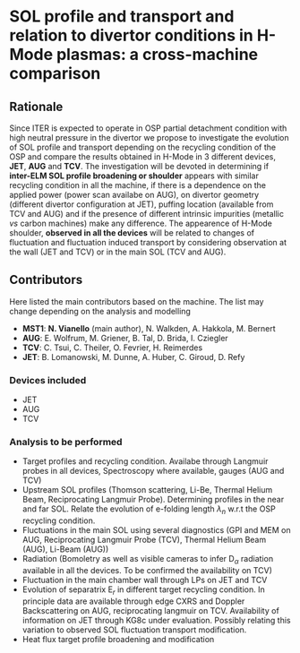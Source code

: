 # SOL profile and transport and relation to divertor conditions in H-Mode plasmas: a cross-machine comparison

## Rationale
Since ITER is expected to operate in OSP partial detachment condition with high neutral pressure in the divertor we propose to investigate the evolution of SOL profile and transport depending on the recycling condition of the OSP and compare the results obtained in H-Mode in 3 different devices, **JET**, **AUG** and **TCV**. The investigation will be devoted in determining if **inter-ELM SOL profile broadening or shoulder** appears with similar recycling condition in all the machine, if there is a dependence on the applied power (power scan availabe on AUG), on divertor geometry (different divertor configuration at JET), puffing location (available from TCV and AUG) and if the presence of different intrinsic impurities (metallic _vs_ carbon machines) make any difference. The appearence of H-Mode shoulder, **observed in all the devices** will be related to changes of fluctuation and fluctuation induced transport by considering observation at the wall (JET and TCV) or in the main SOL (TCV and AUG).

## Contributors
Here listed the main contributors based on the machine. The list may change depending on the analysis and modelling

* **MST1**: **N. Vianello** (main author), N. Walkden, A. Hakkola, M. Bernert
* **AUG**: E. Wolfrum, M. Griener, B. Tal, D. Brida, I. Cziegler
* **TCV**: C. Tsui, C. Theiler, O. Fevrier, H. Reimerdes
* **JET**: B. Lomanowski, M. Dunne, A. Huber, C. Giroud, D. Refy

### Devices included
  * JET
  * AUG
  * TCV

### Analysis to be performed
  * Target profiles and recycling condition. Availabe through Langmuir probes in all devices, Spectroscopy where available, gauges (AUG and TCV)
  * Upstream SOL profiles (Thomson scattering, Li-Be, Thermal Helium Beam, Reciprocating Langmuir Probe). Determining profiles in the near and far SOL. Relate the evolution of e-folding length $\lambda_n$ w.r.t the OSP recycling condition.
  * Fluctuations in the main SOL using several diagnostics (GPI and MEM on AUG, Reciprocating Langmuir Probe (TCV), Thermal Helium Beam (AUG), Li-Beam (AUG))
  * Radiation (Bomoletry as well as visible cameras to infer D$_{\alpha}$ radiation available in all the devices. To be confirmed the availability on TCV)
  * Fluctuation in the main chamber wall through LPs on JET and TCV
  * Evolution of separatrix E$_r$ in different target recycling condition. In principle data are available through edge CXRS and Doppler Backscattering on AUG, reciprocating langmuir on TCV. Availability of information on JET through KG8c under evaluation. Possibly relating this variation to observed SOL fluctuation transport modification.
  * Heat flux target profile broadening and modification
